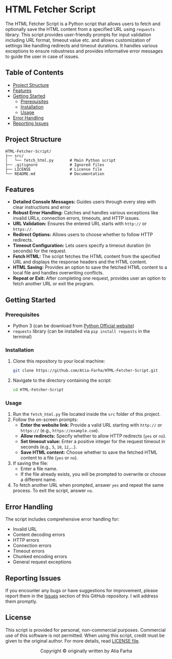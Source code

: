 # HTML Fetcher Script

The HTML Fetcher Script is a Python script that allows users to fetch and optionally save the HTML content from a specified URL using `requests` library. This script provides user-friendly prompts for input validation including URL format, timeout value etc. and allows customization of settings like handling redirects and timeout durations. It handles various exceptions to ensure robustness and provides informative error messages to guide the user in case of issues.

## Table of Contents

- [Project Structure](#project-structure)
- [Features](#features)
- [Getting Started](#getting-started)
  - [Prerequisites](#prerequisites)
  - [Installation](#installation)
  - [Usage](#usage)
- [Error Handling](#error-handling)
- [Reporting Issues](#reporting-issues)

## Project Structure

```plaintext
HTML-Fetcher-Script/
├── src/
│   └── fetch_html.py       # Main Python script
├── .gitignore              # Ignored files
├── LICENSE                 # License file
└── README.md               # Documentation      
```

## Features

- **Detailed Console Messages:** Guides users through every step with clear instructions and error 
- **Robust Error Handling:** Catches and handles various exceptions like invalid URLs, connection errors, timeouts, and HTTP issues.
- **URL Validation:** Ensures the entered URL starts with `http://` or `https://`.
- **Redirect Options:** Allows users to choose whether to follow HTTP redirects.
- **Timeout Configuration:** Lets users specify a timeout duration (in seconds) for the request.
- **Fetch HTML:** The script fetches the HTML content from the specified URL and displays the response headers and the HTML content. 
- **HTML Saving:** Provides an option to save the fetched HTML content to a local file and handles overwriting conflicts.
- **Repeat or Exit:** After completing one request, provides user an option to fetch another URL or exit the program.

## Getting Started

### Prerequisites

- Python 3 (can be download from <a href="https://www.python.org/downloads/" target="_blank">Python Official website</a>)
- `requests` library (can be installed via `pip install requests` in the terminal)

### Installation

1. Clone this repository to your local machine:
   ```bash
   git clone https://github.com/Atia-Farha/HTML-Fetcher-Script.git
   ```
2. Navigate to the directory containing the script:
   ```bash
   cd HTML-Fetcher-Script
   ```

### Usage

1. Run the `fetch_html.py` file located inside the `src` folder of this project.
2. Follow the on-screen prompts:
   - **Enter the website link**: Provide a valid URL starting with `http://` or `https://` (e.g., `https://example.com`).
   - **Allow redirects:** Specify whether to allow HTTP redirects (`yes` or `no`).
   - **Set timeout value:** Enter a positive integer for the request timeout in seconds (e.g., `5`, `10`, `12`,...).
   - **Save HTML content:** Choose whether to save the fetched HTML content to a file (`yes` or `no`).
3. If saving the file:
   - Enter a file name.
   - If the file already exists, you will be prompted to overwrite or choose a different name.
4. To fetch another URL when prompted, answer `yes` and repeat the same process. To exit the script, answer `no`.

## Error Handling

The script includes comprehensive error handling for:
- Invalid URL
- Content decoding errors
- HTTP errors
- Connection errors
- Timeout errors
- Chunked encoding errors
- General request exceptions

## Reporting Issues

If you encounter any bugs or have suggestions for improvement, please report them in the <a href="https://github.com/Atia-Farha/HTML-Fetcher-Script/issues" target="_blank">Issues</a> section of this GitHub repository. I will address them promptly.

## License
This script is provided for personal, non-commercial purposes. Commercial use of this software is not permitted. When using this script, credit must be given to the original author. For more details, read [LICENSE file](LICENSE).

<p align="center">Copyright © originally written by Atia Farha</p>
